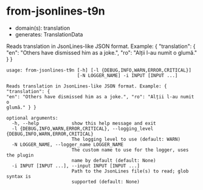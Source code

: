 # from-jsonlines-t9n

* domain(s): translation
* generates: TranslationData

Reads translation in JsonLines-like JSON format. Example: { "translation": { "en": "Others have dismissed him as a joke.", "ro": "Alții l-au numit o glumă." } }

```
usage: from-jsonlines-t9n [-h] [-l {DEBUG,INFO,WARN,ERROR,CRITICAL}]
                          [-N LOGGER_NAME] -i INPUT [INPUT ...]

Reads translation in JsonLines-like JSON format. Example: { "translation": {
"en": "Others have dismissed him as a joke.", "ro": "Alții l-au numit o
glumă." } }

optional arguments:
  -h, --help            show this help message and exit
  -l {DEBUG,INFO,WARN,ERROR,CRITICAL}, --logging_level {DEBUG,INFO,WARN,ERROR,CRITICAL}
                        The logging level to use (default: WARN)
  -N LOGGER_NAME, --logger_name LOGGER_NAME
                        The custom name to use for the logger, uses the plugin
                        name by default (default: None)
  -i INPUT [INPUT ...], --input INPUT [INPUT ...]
                        Path to the JsonLines file(s) to read; glob syntax is
                        supported (default: None)
```
